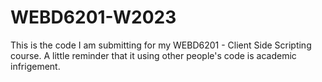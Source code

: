 # WEBD6201-W2023
This is the code I am submitting for my WEBD6201 - Client Side Scripting course. A little reminder that it using other people's code is academic infrigement.
